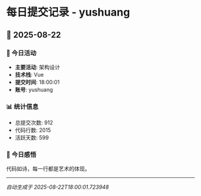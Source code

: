 # 每日提交记录 - yushuang

## 📅 2025-08-22

### 🎯 今日活动
- **主要活动**: 架构设计
- **技术栈**: Vue
- **提交时间**: 18:00:01
- **账号**: yushuang

### 📊 统计信息
- 总提交次数: 912
- 代码行数: 2015
- 活跃天数: 599

### 💭 今日感悟
代码如诗，每一行都是艺术的体现。

---
*自动生成于 2025-08-22T18:00:01.723948*
